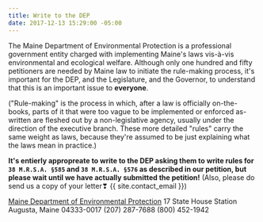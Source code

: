```yaml
---
title: Write to the DEP
date: 2017-12-13 15:29:00 -05:00
---
```


The Maine Department of Environmental Protection is a professional government entity charged with implementing Maine's laws vis-à-vis environmental and ecological welfare. Although only one hundred and fifty petitioners are needed by Maine law to initiate the rule-making process, it's important for the DEP, and the Legislature, and the Governor, to understand that this is an important issue to **everyone**.

("Rule-making" is the process in which, after a law is officially on-the-books, parts of it that were too vague to be implemented or enforced as-written are fleshed out by a non-legislative agency, usually under the direction of the executive branch. These more detailed "rules" carry the same weight as laws, because they're assumed to be just explaining what the laws mean in practice.)

**It's entierly appropreate to write to the DEP asking them to write rules for `38 M.R.S.A. §585` and `38 M.R.S.A. §576` as described in our petition, but please wait until we have actually submitted the petition!** (Also, please do send us a copy of your letter❣ {{ site.contact_email }})

[Maine Department of Environmental Protection](https://www1.maine.gov/dep/contact/index.html)
17 State House Station
Augusta, Maine 04333-0017
(207) 287-7688
(800) 452-1942
